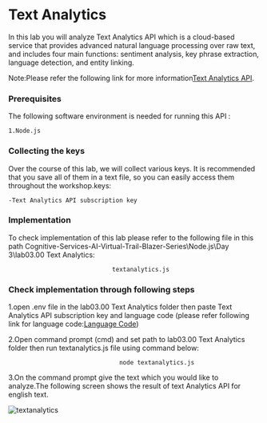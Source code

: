 # Text Analytics 

In this lab you will analyze Text Analytics API which is a cloud-based service that provides advanced natural language processing over raw text, and includes four main functions: sentiment analysis, key phrase extraction, language detection, and entity linking.

Note:Please refer the following link for more information[Text Analytics API](https://azure.microsoft.com/en-in/services/cognitive-services/text-analytics/).

### Prerequisites
The following software environment is needed for running this API :

```
1.Node.js
```

### Collecting the keys

Over the course of this lab, we will collect various keys. It is recommended that you save all of them in a text file, so you can easily access them throughout the workshop.keys:

```
-Text Analytics API subscription key
```


### Implementation

To check implementation of this lab please refer to the following file in this path Cognitive-Services-AI-Virtual-Trail-Blazer-Series\Node.js\Day 3\lab03.00 Text Analytics:

```
                             textanalytics.js
```

### Check implementation through following steps

1.open .env file in the lab03.00 Text Analytics folder then paste Text Analytics API subscription key and language code (please refer following link for language code:[Language Code](https://docs.microsoft.com/en-in/azure/cognitive-services/text-analytics/text-analytics-supported-languages))   


2.Open command prompt (cmd) and set path to lab03.00 Text Analytics folder then run textanalytics.js file using command below:
```
                               node textanalytics.js
```
3.On the command prompt give the text which you would like to analyze.The following screen shows the result of text Analytics API for english text.  

![textanalytics](https://user-images.githubusercontent.com/31923904/41188060-7ba8aba0-6bd5-11e8-9c13-49e8f64ab3f1.png)




